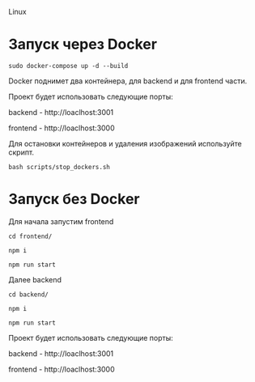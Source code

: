 



Linux
# Запуск через Docker

```
sudo docker-compose up -d --build
```
Docker поднимет два контейнера, для backend и для frontend части.

Проект будет использовать следующие порты:

backend  - http://loaclhost:3001

frontend - http://loaclhost:3000

Для остановки контейнеров и удаления изображений используйте скрипт.
```
bash scripts/stop_dockers.sh
```

# Запуск без Docker
Для начала запустим frontend
```
cd frontend/

npm i

npm run start
```

Далее backend
```
cd backend/

npm i

npm run start
```

Проект будет использовать следующие порты:

backend  - http://loaclhost:3001

frontend - http://loaclhost:3000
